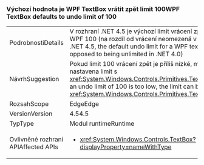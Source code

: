 ### <a name="wpf-textbox-defaults-to-undo-limit-of-100"></a><span data-ttu-id="bcaca-101">Výchozí hodnota je WPF TextBox vrátit zpět limit 100</span><span class="sxs-lookup"><span data-stu-id="bcaca-101">WPF TextBox defaults to undo limit of 100</span></span>

|   |   |
|---|---|
|<span data-ttu-id="bcaca-102">Podrobnosti</span><span class="sxs-lookup"><span data-stu-id="bcaca-102">Details</span></span>|<span data-ttu-id="bcaca-103">V rozhraní .NET 4.5 je výchozí limit vrácení zpět pro textové pole WPF 100 (na rozdíl od vrácení neomezená v rozhraní .NET 4.0)</span><span class="sxs-lookup"><span data-stu-id="bcaca-103">In .NET 4.5, the default undo limit for a WPF textbox is 100 (as opposed to being unlimited in .NET 4.0)</span></span>|
|<span data-ttu-id="bcaca-104">Návrh</span><span class="sxs-lookup"><span data-stu-id="bcaca-104">Suggestion</span></span>|<span data-ttu-id="bcaca-105">Pokud limit 100 vrácení zpět je příliš nízké, může být explicitně nastavena limit s <xref:System.Windows.Controls.Primitives.TextBoxBase.UndoLimit></span><span class="sxs-lookup"><span data-stu-id="bcaca-105">If an undo limit of 100 is too low, the limit can be set explicitly with <xref:System.Windows.Controls.Primitives.TextBoxBase.UndoLimit></span></span>|
|<span data-ttu-id="bcaca-106">Rozsah</span><span class="sxs-lookup"><span data-stu-id="bcaca-106">Scope</span></span>|<span data-ttu-id="bcaca-107">Edge</span><span class="sxs-lookup"><span data-stu-id="bcaca-107">Edge</span></span>|
|<span data-ttu-id="bcaca-108">Version</span><span class="sxs-lookup"><span data-stu-id="bcaca-108">Version</span></span>|<span data-ttu-id="bcaca-109">4.5</span><span class="sxs-lookup"><span data-stu-id="bcaca-109">4.5</span></span>|
|<span data-ttu-id="bcaca-110">Typ</span><span class="sxs-lookup"><span data-stu-id="bcaca-110">Type</span></span>|<span data-ttu-id="bcaca-111">Modul runtime</span><span class="sxs-lookup"><span data-stu-id="bcaca-111">Runtime</span></span>|
|<span data-ttu-id="bcaca-112">Ovlivněné rozhraní API</span><span class="sxs-lookup"><span data-stu-id="bcaca-112">Affected APIs</span></span>|<ul><li><xref:System.Windows.Controls.TextBox?displayProperty=nameWithType></li></ul>|


